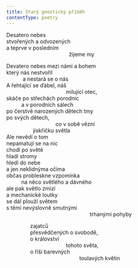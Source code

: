 ```yaml
---
title: Starý gnostický příběh
contentType: poetry
---
```


Desatero nebes  
stvořených a odvozených  
a teprve v posledním  
                                          žijeme my

  

Devatero nebes mezi námi a bohem  
který nás nestvořil  
           a nestará se o nás  
A řehtající se ďábel, náš  
                                        milující otec,  
skáče po střechách porodnic  
          a v porodních sálech  
po čerstvě narozených dětech tmy  
po svých dětech,  
                                 co v sobě vězní  
                  jiskřičku světla  
Ale nevědí o tom  
nepamatují se na nic  
chodí po světě  
hladí stromy  
hledí do nebe  
a jen neklidnýma očima  
občas probleskne vzpomínka  
          na něco světlého a dávného  
ale pak světlo zmizí  
a mechanické loutky  
se dál plouží světem  
s těmi nevýslovně smutnými  
                                                        trhanými pohyby

  

                zajatců  
                přesvědčených o svobodě,  
                o království  
                                        tohoto světa,  
                o říši barevných  
                                                 toulavých květin
